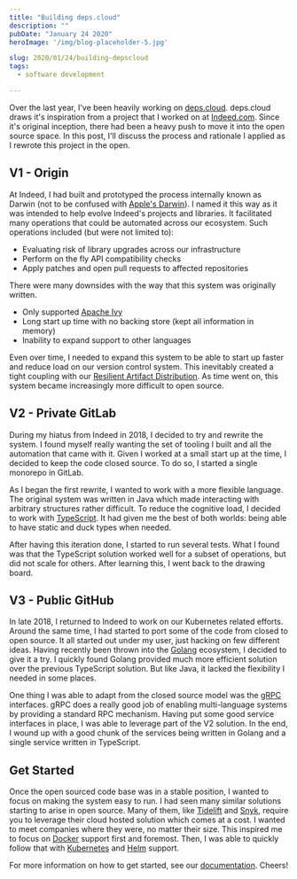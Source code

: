 ```yaml
---
title: "Building deps.cloud"
description: ""
pubDate: "January 24 2020"
heroImage: '/img/blog-placeholder-5.jpg'

slug: 2020/01/24/building-depscloud
tags:
  - software development

---
```


Over the last year, I've been heavily working on [deps.cloud](https://deps.cloud).
deps.cloud draws it's inspiration from a project that I worked on at [Indeed.com](https://indeed.com).
Since it's original inception, there had been a heavy push to move it into the open source space.
In this post, I'll discuss the process and rationale I applied as I rewrote this project in the open.

<!--more-->

## V1 - Origin

At Indeed, I had built and prototyped the process internally known as Darwin (not to be confused with [Apple's Darwin](https://en.wikipedia.org/wiki/Darwin_(operating_system))).
I named it this way as it was intended to help evolve Indeed's projects and libraries.
It facilitated many operations that could be automated across our ecosystem.
Such operations included (but were not limited to):

* Evaluating risk of library upgrades across our infrastructure
* Perform on the fly API compatibility checks
* Apply patches and open pull requests to affected repositories

There were many downsides with the way that this system was originally written.

* Only supported [Apache Ivy](https://ant.apache.org/ivy/)
* Long start up time with no backing store (kept all information in memory)
* Inability to expand support to other languages

Even over time, I needed to expand this system to be able to start up faster and reduce load on our version control system.
This inevitably created a tight coupling with our [Resilient Artifact Distribution](https://www.youtube.com/watch?v=lDXdf5q8Yw8).
As time went on, this system became increasingly more difficult to open source.

## V2 - Private GitLab

During my hiatus from Indeed in 2018, I decided to try and rewrite the system.
I found myself really wanting the set of tooling I built and all the automation that came with it.
Given I worked at a small start up at the time, I decided to keep the code closed source.
To do so, I started a single monorepo in GitLab.

As I began the first rewrite, I wanted to work with a more flexible language.
The original system was written in Java which made interacting with arbitrary structures rather difficult.
To reduce the cognitive load, I decided to work with [TypeScript](https://www.typescriptlang.org/).
It had given me the best of both worlds: being able to have static and duck types when needed.

After having this iteration done, I started to run several tests.
What I found was that the TypeScript solution worked well for a subset of operations, but did not scale for others.
After learning this, I went back to the drawing board.

## V3 - Public GitHub

In late 2018, I returned to Indeed to work on our Kubernetes related efforts.
Around the same time, I had started to port some of the code from closed to open source.
It all started out under my user, just hacking on few different ideas.
Having recently been thrown into the [Golang](https://golang.org/) ecosystem, I decided to give it a try.
I quickly found Golang provided much more efficient solution over the previous TypeScript solution.
But like Java, it lacked the flexibility I needed in some places.

One thing I was able to adapt from the closed source model was the [gRPC](https://grpc.io/) interfaces.
gRPC does a really good job of enabling multi-language systems by providing a standard RPC mechanism. 
Having put some good service interfaces in place, I was able to leverage part of the V2 solution.
In the end, I wound up with a good chunk of the services being written in Golang and a single service written in TypeScript.

## Get Started

Once the open sourced code base was in a stable position, I wanted to focus on making the system easy to run.
I had seen many similar solutions starting to arise in open source.
Many of them, like [Tidelift](https://tidelift.com/) and [Snyk](https://snyk.io/), require you to leverage their cloud hosted solution which comes at a cost.
I wanted to meet companies where they were, no matter their size.
This inspired me to focus on [Docker](https://www.docker.com/) support first and foremost.
Then, I was able to quickly follow that with [Kubernetes](http://kubernetes.io/) and [Helm](https://helm.sh/) support.

For more information on how to get started, see our [documentation](https://deps.cloud/docs/).
Cheers!
